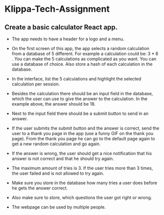 # Klippa-Tech-Assignment

## Create a basic calculator React app. 
- The app needs to have a header for a logo and a menu. 
- On the first screen of this app, the app selects a random calculation from a database of 5 different. For example a calculation could be: 3 * 6 . You can make the 5 calculations as complicated as you want. You can use a database of choice. Also store a hash of each calculation in the database.

- In the interface, list the 5 calculations and highlight the selected calculation per session. 
- Besides the calculation there should be an input field in the database, which the user can use to give the answer to the calculation. In the example above, the answer should be 18. 
- Next to the input field there should be a submit button to send in an answer.

- If the user submits the submit button and the answer is correct, send the user to a thank you page in the app (use a funny GIF on the thank you page). From the thank you page he can go to the default page again to get a new random calculation and go again.

- If the answer is wrong, the user should get a nice notification that his answer is not correct and that he should try again. 
- The maximum amount of tries is 3. If the user tries more than 3 times, the user failed and is not allowed to try again.
- Make sure you store in the database how many tries a user does before he gets the answer correct. 
- Also make sure to store, which questions the user got right or wrong. 
- The webpage can be used by multiple people.
